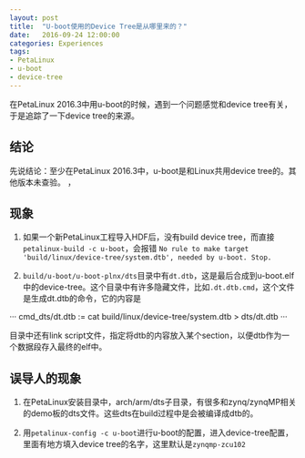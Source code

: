 ```yaml
---
layout: post
title:  "U-boot使用的Device Tree是从哪里来的？"
date:   2016-09-24 12:00:00
categories: Experiences
tags:
- PetaLinux
- u-boot
- device-tree
---
```


在PetaLinux 2016.3中用u-boot的时候，遇到一个问题感觉和device tree有关，于是追踪了一下device tree的来源。

## 结论 ##
先说结论：至少在PetaLinux 2016.3中，u-boot是和Linux共用device tree的。其他版本未查验。
，
## 现象 ##
1. 如果一个新PetaLinux工程导入HDF后，没有build device tree，而直接`petalinux-build -c u-boot`，会报错 `No rule to make target 'build/linux/device-tree/system.dtb', needed by u-boot. Stop.`

2. `build/u-boot/u-boot-plnx/dts`目录中有`dt.dtb`，这是最后合成到u-boot.elf中的device-tree。这个目录中有许多隐藏文件，比如`.dt.dtb.cmd`，这个文件是生成dt.dtb的命令，它的内容是

···
cmd_dts/dt.dtb := cat build/linux/device-tree/system.dtb > dts/dt.dtb
···

目录中还有link script文件，指定将dtb的内容放入某个section，以便dtb作为一个数据段存入最终的elf中。

## 误导人的现象 ##
1. 在PetaLinux安装目录中，arch/arm/dts子目录，有很多和zynq/zynqMP相关的demo板的dts文件。这些dts在build过程中是会被编译成dtb的。

2. 用`petalinux-config -c u-boot`进行u-boot的配置，进入device-tree配置，里面有地方填入device tree的名字，这里默认是`zynqmp-zcu102`
